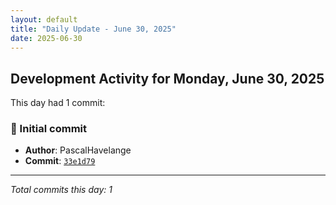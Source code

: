 ```yaml
---
layout: default
title: "Daily Update - June 30, 2025"
date: 2025-06-30
---
```


<!-- commits-count: 1 -->

## Development Activity for Monday, June 30, 2025

This day had 1 commit:

### 📝 Initial commit

- **Author**: PascalHavelange
- **Commit**: [`33e1d79`](https://github.com/your-org/inventory-management-ui/commit/33e1d796b8bb48b77c35aeec64b2ce0b10786f29)


---

*Total commits this day: 1*
